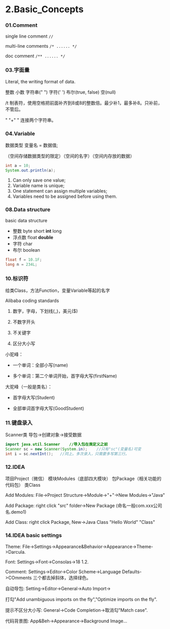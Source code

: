 # 2.Basic_Concepts

### 01.Comment

single line comment 	`//`

multi-line comments	`/* ...... */`

doc comment		`/** ...... */`

### 03.字面量

Literal, the writing format of data.

整数	小数	字符串("  ")	字符('  ')	布尔(true, false)	空(null)

/t  制表符，使用空格把前面补齐到8或8的整数倍。最少补1，最多补8。只补前，不管后。

"   "+"   " 连接两个字符串。

### 04.Variable

数据类型  变量名 = 数据值;

（空间存储数据类型的限定）（空间的名字）（空间内存放的数据）

```java
int a = 10;
System.out.println(a);
```

1. Can only save one value; 
2. Variable name is unique; 
3. One statement can assign multiple variables; 
4. Variables need to be assigned before using them.

### 08.Data structure

basic data structure 

* 整数	byte	short	**int**	long
* 浮点数	float	**double**	
* 字符	char
* 布尔	boolean

```java
float f = 10.1F;
long n = 234L;
```

### 10.标识符

给类Class，方法Function，变量Variable等起的名字

Alibaba coding standards

1. 数字，字母，下划线(_)，美元($)

2. 不数字开头

3. 不关键字

4. 区分大小写

小驼峰：

* 一个单词：全部小写(name)

* 多个单词：第二个单词开始，首字母大写(firstName)

大驼峰（一般是类名）：

* 首字母大写(Student)

* 全部单词首字母大写(GoodStudent)

### 11.键盘录入

Scanner类	导包->创建对象->接受数据

```java
import java.util.Scanner	//导入包在类定义之前
Scanner sc = new Scanner(System.in);	//只有"sc"(变量名)可变
int i = sc.nextInt();	//同上。多次录入，只需要多写第三行。
```

### 12.IDEA

项目Project（微信）	模块Modules（底部四大模块）	包Package（相关功能的代码包）	类Class

Add Modules: File->Project Structure->Module->"+"->New Modules->"Java"

Add Package: right click "src" folder->New Package (命名一般com.xxx公司名.demo1)

Add Class: right click Package, New->Java Class "Hello World" "Class"

### 14.IDEA basic settings

Theme: File->Settings->Appearance&Behavior->Appearance->Theme->Darcula.

Font: Settings->Font->Consolas->18 1.2.

Comment: Settings->Editor->Color Scheme->Language Defaults->COmments 三个都去掉斜体，选择绿色。

自动导包: Setting->Editor->General->Auto Import->

打勾"Add unambiguous imports on the fly","Optimize imports on the fly".

提示不区分大小写: General->Code Completion->取消勾"Match case".

代码背景图: App&Beh->Appearance->Background Image...

